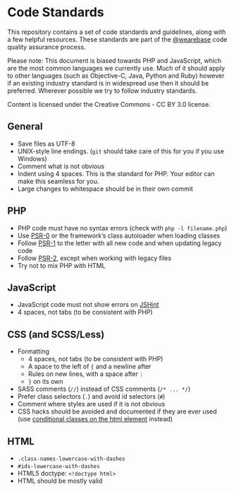 # Code Standards

This repository contains a set of code standards and guidelines, along with a few helpful resources.
These standards are part of the [@wearebase](https://github.com/wearebase) code quality assurance process.

Please note: This document is biased towards PHP and JavaScript, which are the most common languages we currently use. Much of it should apply to other languages (such as Objective-C, Java, Python and Ruby) however if an existing industry standard is in widespread use then it should be preferred. Wherever possible we try to follow industry standards.

Content is licensed under the Creative Commons - CC BY 3.0 license.

## General

* Save files as UTF-8
* UNIX-style line endings. (`git` should take care of this for you if you use Windows)
* Comment what is not obvious
* Indent using 4 spaces. This is the standard for PHP. Your editor can make this seamless for you.
* Large changes to whitespace should be in their own commit

## PHP

* PHP code must have no syntax errors (check with `php -l filename.php`)
* Use [PSR-0](https://github.com/php-fig/fig-standards/blob/master/accepted/PSR-0.md) or the framework’s class autoloader when loading classes
* Follow [PSR-1](https://github.com/php-fig/fig-standards/blob/master/accepted/PSR-1-basic-coding-standard.md) to the letter with all new code and when updating legacy code
* Follow [PSR-2](https://github.com/php-fig/fig-standards/blob/master/accepted/PSR-2-coding-style-guide.md), except when working with legacy files
* Try not to mix PHP with HTML

## JavaScript

* JavaScript code must not show errors on [JSHint](http://www.jshint.com/)
* 4 spaces, not tabs (to be consistent with PHP)

## CSS (and SCSS/Less)

* Formatting
    * 4 spaces, not tabs (to be consistent with PHP)
    * A space to the left of `{` and a newline after
    * Rules on new lines, with a space after `:`
    * `}` on its own
* SASS comments (`//`) instead of CSS comments (`/* ... */`)
* Prefer class selectors (`.`) and avoid id selectors (`#`)
* Comment where styles are used if it is not obvious
* CSS hacks should be avoided and documented if they are ever used (use [conditional classes on the html element](http://paulirish.com/2008/conditional-stylesheets-vs-css-hacks-answer-neither/) instead)

## HTML

* `.class-names-lowercase-with-dashes`
* `#ids-lowercase-with-dashes`
* HTML5 doctype: `<!doctype html>`
* HTML should be mostly valid

